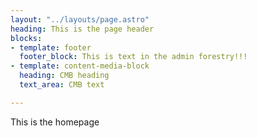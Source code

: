 ```yaml
---
layout: "../layouts/page.astro"
heading: This is the page header
blocks:
- template: footer
  footer_block: This is text in the admin forestry!!!
- template: content-media-block
  heading: CMB heading
  text_area: CMB text

---
```

This is the homepage